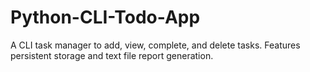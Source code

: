 # Python-CLI-Todo-App
A CLI task manager to add, view, complete, and delete tasks. Features persistent storage and text file report generation.
